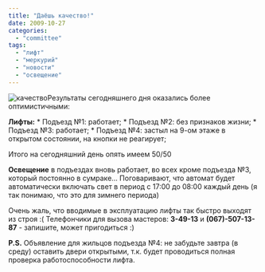 ```yaml
---
title: "Даёшь качество!"
date: 2009-10-27
categories: 
  - "committee"
tags: 
  - "лифт"
  - "меркурий"
  - "новости"
  - "освещение"
---
```


![качество](http://shevchenko4a.brovary.org/wp-content/uploads/2009/10/quality.jpg "качество")Результаты сегодняшнего дня оказались более оптимистичными:

**Лифты:** \* Подъезд №1: работает; \* Подъезд №2: без признаков жизни; \* Подъезд №3: работает; \* Подъезд №4: застыл на 9-ом этаже в открытом состоянии, на кнопки не реагирует;

Итого на сегодняшний день опять имеем 50/50

**Освещение** в подъездах вновь работает, во всех кроме подъезда №3, который постоянно в сумраке... Поговаривают, что автомат будет автоматически включать свет в период с 17:00 до 08:00 каждый день (я так понимаю, что это для зимнего периода)

Очень жаль, что вводимые в эксплуатацию лифты так быстро выходят из строя :( Телефончики для вызова мастеров: **3-49-13** и **(067)-507-13-87** - запишите, может пригодиться :)

**P.S.** Объявление для жильцов подъезда №4: не забудьте завтра (в среду) оставить двери открытыми, т.к. будет проводиться полная проверка работоспособности лифта. <!--more-->
